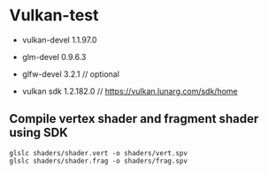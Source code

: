 # Vulkan-test

- vulkan-devel	1.1.97.0
- glm-devel	0.9.6.3
- glfw-devel	3.2.1	// optional

- vulkan sdk	1.2.182.0	// https://vulkan.lunarg.com/sdk/home

## Compile vertex shader and fragment shader using SDK
```
glslc shaders/shader.vert -o shaders/vert.spv
glslc shaders/shader.frag -o shaders/frag.spv
```
